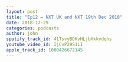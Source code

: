```yaml
---
layout: post
title: "Ep12 – NXT UK and NXT 19th Dec 2018"
date: 2018-12-29
categories: podcasts
author: john
spotify_track_id: 41TsvyBDKvHLjbXkkvdqhs
youtube_video_id: IjCvP29S1iI
apple_track_id: 1000426672145
---
```

